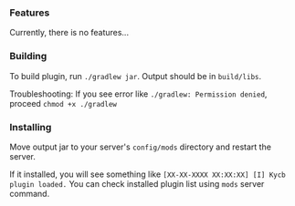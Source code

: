 ### Features

Currently, there is no features...

### Building

To build plugin, run `./gradlew jar`. Output should be in `build/libs`.

Troubleshooting: If you see error like `./gradlew: Permission denied`, proceed `chmod +x ./gradlew`

### Installing

Move output jar to your server's `config/mods` directory and restart the server.

If it installed, you will see something like `[XX-XX-XXXX XX:XX:XX] [I] Kycb plugin loaded.`
You can check installed plugin list using `mods` server command.
